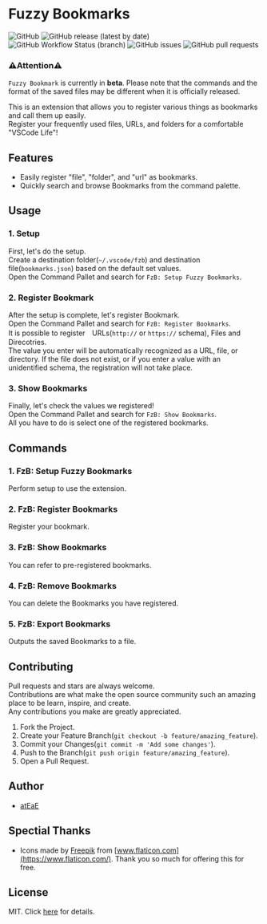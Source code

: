 # Fuzzy Bookmarks

![GitHub](https://img.shields.io/github/license/atEaE/fuzzy-bookmarks)
![GitHub release (latest by date)](https://img.shields.io/github/v/release/atEaE/fuzzy-bookmarks)
![GitHub Workflow Status (branch)](https://img.shields.io/github/workflow/status/atEaE/fuzzy-bookmarks/Release%20Fuzzy%20Bookmarks/master)
![GitHub issues](https://img.shields.io/github/issues-raw/atEaE/fuzzy-bookmarks)
![GitHub pull requests](https://img.shields.io/github/issues-pr/atEaE/fuzzy-bookmarks)

### ⚠️Attention️️⚠️

`Fuzzy Bookmark` is currently in **beta**. Please note that the commands and the format of the saved files may be different when it is officially released.

This is an extension that allows you to register various things as bookmarks and call them up easily.  
Register your frequently used files, URLs, and folders for a comfortable "VSCode Life"!

## Features

- Easily register "file", "folder", and "url" as bookmarks.
- Quickly search and browse Bookmarks from the command palette.

## Usage

### 1. Setup

First, let's do the setup.  
Create a destination folder(`~/.vscode/fzb`) and destination file(`bookmarks.json`) based on the default set values.  
Open the Command Pallet and search for `FzB: Setup Fuzzy Bookmarks`.

### 2. Register Bookmark

After the setup is complete, let's register Bookmark.  
Open the Command Pallet and search for `FzB: Register Bookmarks`.  
It is possible to register　URLs(`http://` or `https://` schema), Files and Direcotries.  
The value you enter will be automatically recognized as a URL, file, or directory.
If the file does not exist, or if you enter a value with an unidentified schema, the registration will not take place.

### 3. Show Bookmarks

Finally, let's check the values we registered!  
Open the Command Pallet and search for `FzB: Show Bookmarks`.  
All you have to do is select one of the registered bookmarks.

## Commands

### 1. FzB: Setup Fuzzy Bookmarks

Perform setup to use the extension.

### 2. FzB: Register Bookmarks

Register your bookmark.

### 3. FzB: Show Bookmarks

You can refer to pre-registered bookmarks.

### 4. FzB: Remove Bookmarks

You can delete the Bookmarks you have registered.

### 5. FzB: Export Bookmarks

Outputs the saved Bookmarks to a file.

## Contributing

Pull requests and stars are always welcome.  
Contributions are what make the open source community such an amazing place to be learn, inspire, and create.   
Any contributions you make are greatly appreciated.

1. Fork the Project.
2. Create your Feature Branch(`git checkout -b feature/amazing_feature`).
3. Commit your Changes(`git commit -m 'Add some changes'`).
4. Push to the Branch(`git push origin feature/amazing_feature`).
5. Open a Pull Request.
  
## Author

- [atEaE](https://github.com/atEaE)

## Spectial Thanks

- Icons made by [Freepik](https://www.freepik.com) from [www.flaticon.com](https://www.flaticon.com/). Thank you so much for offering this for free.

## License

MIT. Click [here](./LICENSE) for details.
